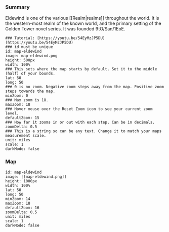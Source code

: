 ### Summary
Eldewind is one of the various [[Realm|realms]] throughout the world. It is the western-most realm of the known world, and the primary setting of the Golden Tower novel series. It was founded 9tO/San/1EoE.
```leaflet  
### Tutorial: [https://youtu.be/54EyMzJP5DU](https://youtu.be/54EyMzJP5DU)  
### id must be unique  
id: map-eldewind
image: map-eldewind.png
height: 500px  
width: 100%  
### This sets where the map starts by default. Set it to the middle (half) of your bounds.  
lat: 50  
long: 50  
### 0 is no zoom. Negative zoom steps away from the map. Positive zoom steps towards the map.  
minZoom: 0  
### Max zoom is 18.  
maxZoom: 18  
### Hover mouse over the Reset Zoom icon to see your current zoom level.  
defaultZoom: 15  
### How far it zooms in or out with each step. Can be in decimals.  
zoomDelta: 0.5  
### This is a string so can be any text. Change it to match your maps measurement scale.  
unit: miles
scale: 1  
darkMode: false  
```

### Map
```leaflet
id: map-eldewind
image: [[map-eldewind.png]]  
height: 1000px  
width: 100% 
lat: 50  
long: 50 
minZoom: 14
maxZoom: 18
defaultZoom: 16  
zoomDelta: 0.5 
unit: miles  
scale: 1  
darkMode: false
```
